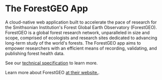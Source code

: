 # The ForestGEO App

A cloud-native web application built to accelerate the pace of research for the Smithsonian Institution's Forest Global Earth Observatory (ForestGEO). ForestGEO is a global forest research network, unparalleled in size and scope, comprised of ecologists and research sites dedicated to advancing long-term study of the world's forests. The ForestGEO app aims to empower researchers with an efficient means of recording, validating, and publishing forest health data.

See our [technical specification](https://github.com/ForestGeoHack/ForestGEO/wiki/ForestGEO-App-Specification) to learn more.

Learn more about ForestGEO [at their website.](https://www.forestgeo.si.edu/).